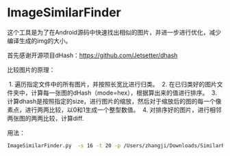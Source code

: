 # ImageSimilarFinder
这个工具是为了在Android源码中快速找出相似的图片，并进一步进行优化，减少编译生成的img的大小。

首先感谢开源项目dHash：https://github.com/Jetsetter/dhash
   
比较图片的原理：

  1. 遍历指定文件中的所有图片，并按照长宽比进行归类。
  2. 在已归类好的图片文件夹中，计算每一张图的dHash（mode=hex），根据算出来的值进行排序。
  3. 计算dhash是按照指定的size，进行图片的缩放，然后对于缩放后的图的每一个像素点，进行两两比较，以0和1生成一个整型数值。
  4. 对排序好的图片，进行相邻两张图的两两比较，计算diff.
  
用法：
```sh
ImageSimilarFinder.py  -s 16 -t 20 -p /Users/zhangji/Downloads/SimilarResults -f frameworks packages
```



